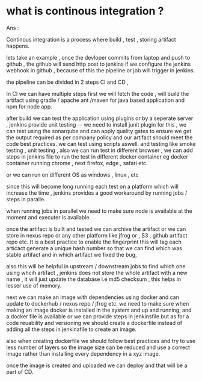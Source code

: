 # what is continous integration ?

Ans : 

Continous integration is a process where build ,  test , storing artifact happens.

lets take an example , once the devloper commits from laptop and push to github , the github will send http post to jenkins if we configure the jenkins webhook in github , because of this the pipeline or job will trigger in jenkins.

the pipeline can be divided in 2 steps CI and CD ,

In CI we can have multiple steps first we will fetch the code , will build the artifact using gradle / apache ant /maven for java based application and npm for node app.

after build we can test the application using plugins or by a seperate server , jenkins provide unit testing -- we need to install junit plugin for this , we can test using the sonarqube and can apply quality gates to ensure we get the output required as per company policy and our artifact should meet the code best practices.
we can test using scripts aswell. and testing like smoke testing , unit testing , also we can run test in different browser , we can add steps in jenkins file to run the test in different docker container eg docker container running chrome , next firefox, edge , safari etc.

or we can run on different OS as windows , linux , etc


since this will become long running each test on a platform which will increase the time , jenkins provides a good workaround by running jobs / steps in paralle.

when running jobs in parallel we need to make sure node is available at the moment and executer is available.


once the artifact is built and tested we can archive the artifact or we can store in nexus repo or any other platform like jfrog or , S3 , github artifact repo etc. It is a best practice to enable the fingerprint this will tag each articact generate a unique hash number so that we can find which was stable artifact and in which artifact we fixed the bug, 

also this will be helpful in upstream / downstream jobs to find which one using whcih artifact , jenkins does not store the whole artifact with a new name , it will just update the database i.e md5 checksum , this  helps in lesser use of memory.

next we can make an image with dependencies using docker and can update to dockerhub / nexus repo / jfrog etc. we need to make sure when making an image docker is installed in the system and up and running,  and a docker file is available or we can provide steps in jenkinsfile but as for a code reuability and versioning we should create a dockerfile instead of adding all the steps in jenkinafile to create an image.


also when creating dockerfile we should follow best practices and try to use less number of layers so the image size can be reduced and use a correct image rather than installing every dependency in a xyz image.


once the image is created and uploaded we can deploy and that will be a part of CD.
